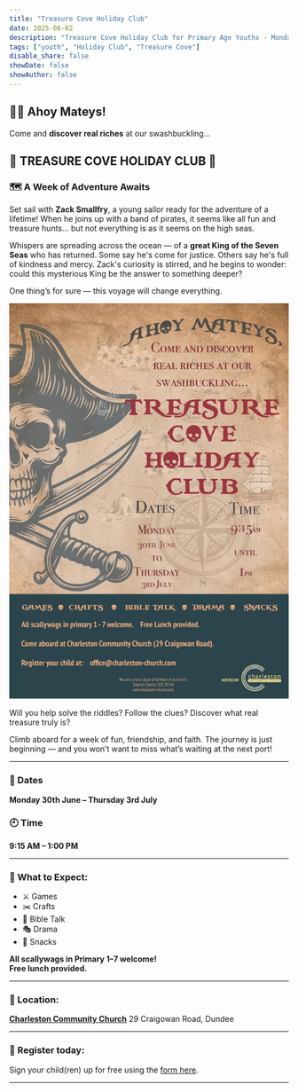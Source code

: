 ```yaml
---
title: "Treasure Cove Holiday Club"
date: 2025-06-02
description: "Treasure Cove Holiday Club for Primary Age Youths - Monday 30th June – Thursday 3rd July, 2025"
tags: ["youth", "Holiday Club", "Treasure Cove"]
disable_share: false
showDate: false
showAuthor: false
---
```


## 🏴‍☠️ Ahoy Mateys!

<p>Come and <strong>discover real riches</strong> at our swashbuckling...</p>

## 💎 TREASURE COVE HOLIDAY CLUB 💎

### 🗺️ A Week of Adventure Awaits

Set sail with **Zack Smallfry**, a young sailor ready for the adventure of a lifetime! When he joins up with a band of pirates, it seems like all fun and treasure hunts... but not everything is as it seems on the high seas.

Whispers are spreading across the ocean — of a **great King of the Seven Seas** who has returned. Some say he's come for justice. Others say he's full of kindness and mercy. Zack's curiosity is stirred, and he begins to wonder: could this mysterious King be the answer to something deeper?

One thing’s for sure — this voyage will change everything.

![Treasure Cove Holiday Club](../holiday-club-2025/tcholidayclub.jpg)

Will you help solve the riddles? Follow the clues? Discover what real treasure truly is?

Climb aboard for a week of fun, friendship, and faith. The journey is just beginning — and you won’t want to miss what’s waiting at the next port!

---

### 📅 Dates
**Monday 30th June – Thursday 3rd July**  
### 🕘 Time
**9:15 AM – 1:00 PM**

---

### 🎉 What to Expect:
- ⚔️ Games  
- ✂️ Crafts  
- 📖 Bible Talk  
- 🎭 Drama  
- 🍪 Snacks  

**All scallywags in Primary 1–7 welcome!**  
**Free lunch provided.**

---

### 📍 Location:
[**Charleston Community Church**](../../../contact/#charleston-community-church)
29 Craigowan Road, Dundee

---

### 📧 Register today:
Sign your child(ren) up for free using the [form here](https://forms.gle/BerLJNvLiLLnQZpr7).


---
